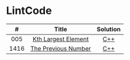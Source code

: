 # LintCode
| #        | Title    |   Solution     |
| :--------:   | :-----:   |  :------: |
|   005      |   [Kth Largest Element](https://www.lintcode.com/problem/kth-largest-element/description) |    [C++](./C++/c005.h) |
|   1416      |   [The Previous Number](https://www.lintcode.com/problem/the-previous-number/description) |    [C++](./C++/c1416.h) |
